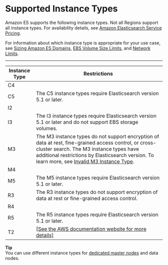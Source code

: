 # Supported Instance Types<a name="aes-supported-instance-types"></a>

Amazon ES supports the following instance types\. Not all Regions support all instance types\. For availability details, see [Amazon Elasticsearch Service Pricing](https://aws.amazon.com/elasticsearch-service/pricing/)\.

For information about which instance type is appropriate for your use case, see [Sizing Amazon ES Domains](sizing-domains.md), [EBS Volume Size Limits](aes-limits.md#ebsresource), and [Network Limits](aes-limits.md#network-limits)\.


****  

| Instance Type | Restrictions | 
| --- | --- | 
|  C4  |   | 
|  C5  | The C5 instance types require Elasticsearch version 5\.1 or later\. | 
|  I2  |   | 
|  I3  | The I3 instance types require Elasticsearch version 5\.1 or later and do not support EBS storage volumes\. | 
|  M3  |  The M3 instance types do not support encryption of data at rest, fine\-grained access control, or cross\-cluster search\. The M3 instance types have additional restrictions by Elasticsearch version\. To learn more, see [Invalid M3 Instance Type](aes-handling-errors.md#aes-m3-instance-types)\.  | 
|  M4  |   | 
| M5 | The M5 instance types require Elasticsearch version 5\.1 or later\. | 
|  R3  |  The R3 instance types do not support encryption of data at rest or fine\-grained access control\.  | 
|  R4  |   | 
|  R5  | The R5 instance types require Elasticsearch version 5\.1 or later\. | 
|  T2  |  [\[See the AWS documentation website for more details\]](http://docs.aws.amazon.com/elasticsearch-service/latest/developerguide/aes-supported-instance-types.html)  | 

**Tip**  
You can use different instance types for [dedicated master nodes](es-managedomains-dedicatedmasternodes.md) and data nodes\.